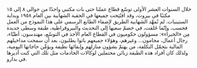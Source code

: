 خلال السنوات العشر الأولى توسّع قطاع عملنا حتى بات مكتبي واحدًا من حوالى ٨ إلى ١٥ مكتبًا في بيروت، وقد افتُتِحت جميعها في الحقبة الشهابية بين العام ١٩٥٨ وبداية الستينيات. لم تُمهِّد الشهابية الطريق لإضفاء الطابع الرسمي على هذا النموذج من العمل فحسب، وإنّما خَلقت، في خضمّ سعيها إلى التحديث والبيروقراطية، طبقة وسطى جديدة مِن «الخبراء»: مسؤولون حكوميون في القطاع العام الآخذ في التوسّع، مهندسون، أطبّاء، رجال أعمال، محامون... وغيرهم، وهؤلاء جميعهم باتوا يطلبون، بعد أن سمحت مداخيلهم المالية بتحمّل التكلفة، من يهتمّ بشؤون منازلهم وإبقائها نظيفة ويؤمِّن حاجاتها اليومية، ولذلك كان أفراد هذه الطبقة زبائن محتملين لوكالات الخادمات مثل تلك التي كنت أديرها في بدارو.

